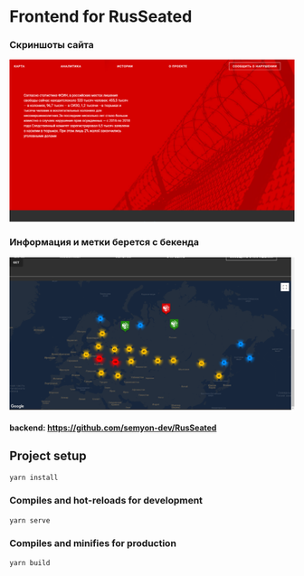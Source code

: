 # Frontend for RusSeated

### Скриншоты сайта

![](https://github.com/kniazevgeny/RusSeated/blob/master/img1.png) 

### Информация и метки берется с бекенда
![](https://github.com/kniazevgeny/RusSeated/blob/master/img2.png) 

#### backend: https://github.com/semyon-dev/RusSeated

## Project setup
```
yarn install
```

### Compiles and hot-reloads for development
```
yarn serve
```

### Compiles and minifies for production
```
yarn build
```
